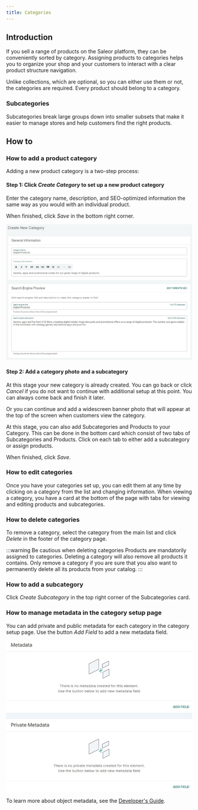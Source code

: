 ```yaml
---
title: Categories
---
```


## Introduction

If you sell a range of products on the Saleor platform, they can be conveniently sorted by category. Assigning products to categories helps you to organize your shop and your customers to interact with a clear product structure navigation.

Unlike collections, which are optional, so you can either use them or not, the categories are required. Every product should belong to a category.

### Subcategories

Subcategories break large groups down into smaller subsets that make it easier to manage stores and help customers find the right products.

## How to

### How to add a product category

Adding a new product category is a two-step process:

#### Step 1: Click _Create&nbsp;Category_ to set up a new product category

Enter the category name, description, and SEO-optimized information the same way as you would with an individual product.

When finished, click _Save_ in the bottom right corner.

![Adding category](../screenshots/catalog-category-new.jpeg)

#### Step 2: Add a category photo and a subcategory

At this stage your new category is already created. You can go back or click _Cancel_ if you do not want to continue with additional setup at this point. You can always come back and finish it later.

Or you can continue and add a widescreen banner photo that will appear at the top of the screen when customers view the category.

At this stage, you can also add Subcategories and Products to your Category. This can be done in the bottom card which consist of two tabs of Subcategories and Products.
Click on each tab to either add a subcategory or assign products.

When finished, click _Save_.

### How to edit categories

Once you have your categories set up, you can edit them at any time by clicking on a category from the list and changing information. When viewing a category, you have a card at the bottom of the page with tabs for viewing and editing products and subcategories.

### How to delete categories

To remove a category, select the category from the main list and click _Delete_ in the footer of the category page.

:::warning Be cautious when deleting categories
Products are mandatorily assigned to categories. Deleting a category will also remove all products it contains. Only remove a category if you are sure that you also want to permanently delete all its products from your catalog.
:::

### How to add a subcategory

Click _Create&nbsp;Subcategory_ in the top right corner of the Subcategories card.

### How to manage metadata in the category setup page

You can add private and public metadata for each category in the category setup page. Use the button _Add Field_ to add a new metadata field.

![](../screenshots/metadata.jpg)

To learn more about object metadata, see the [Developer's Guide](developer/metadata.mdx).
